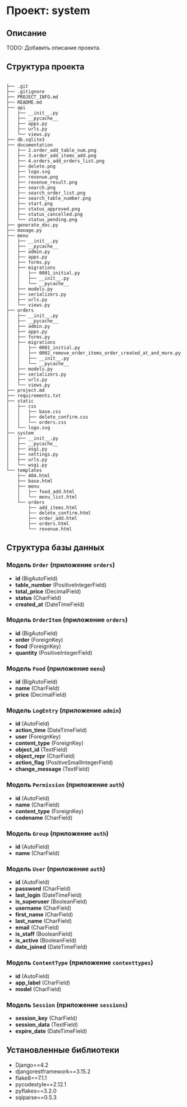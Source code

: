 # Проект: system

## Описание
TODO: Добавить описание проекта.

## Структура проекта

```

├── .git
├── .gitignore
├── PROJECT_INFO.md
├── README.md
├── api
│   ├── __init__.py
│   ├── __pycache__
│   ├── apps.py
│   ├── urls.py
│   └── views.py
├── db.sqlite3
├── documentation
│   ├── 2.order_add_table_num.png
│   ├── 3.order_add_items_add.png
│   ├── 4.orders_add_orders_list.png
│   ├── delete.png
│   ├── logo.svg
│   ├── revenue.png
│   ├── revenue_result.png
│   ├── search.png
│   ├── search_order_list.png
│   ├── search_table_number.png
│   ├── start.png
│   ├── status_approved.png
│   ├── status_cancelled.png
│   └── status_pending.png
├── generate_doc.py
├── manage.py
├── menu
│   ├── __init__.py
│   ├── __pycache__
│   ├── admin.py
│   ├── apps.py
│   ├── forms.py
│   ├── migrations
│   │   ├── 0001_initial.py
│   │   ├── __init__.py
│   │   └── __pycache__
│   ├── models.py
│   ├── serializers.py
│   ├── urls.py
│   └── views.py
├── orders
│   ├── __init__.py
│   ├── __pycache__
│   ├── admin.py
│   ├── apps.py
│   ├── forms.py
│   ├── migrations
│   │   ├── 0001_initial.py
│   │   ├── 0002_remove_order_items_order_created_at_and_more.py
│   │   ├── __init__.py
│   │   └── __pycache__
│   ├── models.py
│   ├── serializers.py
│   ├── urls.py
│   └── views.py
├── project.md
├── requirements.txt
├── static
│   ├── css
│   │   ├── base.css
│   │   ├── delete_confirm.css
│   │   └── orders.css
│   └── logo.svg
├── system
│   ├── __init__.py
│   ├── __pycache__
│   ├── asgi.py
│   ├── settings.py
│   ├── urls.py
│   └── wsgi.py
└── templates
    ├── 404.html
    ├── base.html
    ├── menu
    │   ├── food_add.html
    │   └── menu_list.html
    └── orders
        ├── add_items.html
        ├── delete_confirm.html
        ├── order_add.html
        ├── orders.html
        └── revenue.html
```

## Структура базы данных

### Модель `Order` (приложение `orders`)
- **id** (BigAutoField)
- **table_number** (PositiveIntegerField)
- **total_price** (DecimalField)
- **status** (CharField)
- **created_at** (DateTimeField)

### Модель `OrderItem` (приложение `orders`)
- **id** (BigAutoField)
- **order** (ForeignKey)
- **food** (ForeignKey)
- **quantity** (PositiveIntegerField)

### Модель `Food` (приложение `menu`)
- **id** (BigAutoField)
- **name** (CharField)
- **price** (DecimalField)

### Модель `LogEntry` (приложение `admin`)
- **id** (AutoField)
- **action_time** (DateTimeField)
- **user** (ForeignKey)
- **content_type** (ForeignKey)
- **object_id** (TextField)
- **object_repr** (CharField)
- **action_flag** (PositiveSmallIntegerField)
- **change_message** (TextField)

### Модель `Permission` (приложение `auth`)
- **id** (AutoField)
- **name** (CharField)
- **content_type** (ForeignKey)
- **codename** (CharField)

### Модель `Group` (приложение `auth`)
- **id** (AutoField)
- **name** (CharField)

### Модель `User` (приложение `auth`)
- **id** (AutoField)
- **password** (CharField)
- **last_login** (DateTimeField)
- **is_superuser** (BooleanField)
- **username** (CharField)
- **first_name** (CharField)
- **last_name** (CharField)
- **email** (CharField)
- **is_staff** (BooleanField)
- **is_active** (BooleanField)
- **date_joined** (DateTimeField)

### Модель `ContentType` (приложение `contenttypes`)
- **id** (AutoField)
- **app_label** (CharField)
- **model** (CharField)

### Модель `Session` (приложение `sessions`)
- **session_key** (CharField)
- **session_data** (TextField)
- **expire_date** (DateTimeField)

## Установленные библиотеки

- Django==4.2
- djangorestframework==3.15.2
- flake8==7.1.1
- pycodestyle==2.12.1
- pyflakes==3.2.0
- sqlparse==0.5.3